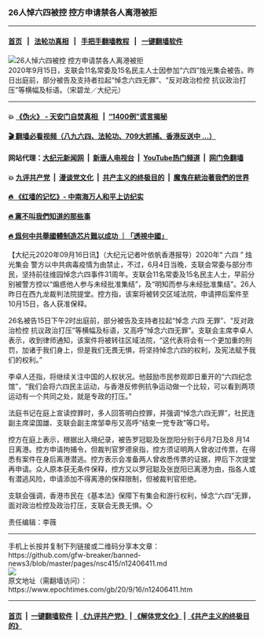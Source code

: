### 26人悼六四被控 控方申请禁各人离港被拒
------------------------

#### [首页](https://github.com/gfw-breaker/banned-news3/blob/master/README.md) &nbsp;&nbsp;|&nbsp;&nbsp; [法轮功真相](https://github.com/begood0513/basic/blob/master/README.md)  &nbsp;&nbsp;|&nbsp;&nbsp; [手把手翻墙教程](https://github.com/gfw-breaker/guides/wiki)  &nbsp;&nbsp;|&nbsp;&nbsp; [一键翻墙软件](https://github.com/gfw-breaker/nogfw/blob/master/README.md)  



<div><img alt="26人悼六四被控 控方申请禁各人离港被拒" class="attachment-djy_600_400 size-djy_600_400 wp-post-image" src="https://i.epochtimes.com/assets/uploads/2020/09/200915074044100311-600x400.jpg"/>
<div class="caption">
 2020年9月15日，支联会11名常委及15名民主人士因参加“六四”烛光集会被告。昨日出庭前，部分被告及支持者拉起“悼念六四无罪”、“反对政治检控 抗议政治打压”等横幅及标语。（宋碧龙／大纪元）
</div></div><hr/>

#### 💥 [《伪火》 - 天安门自焚真相 ](http://158.247.195.190:10000/videos/blog/weihuo.html)&nbsp; |&nbsp; [“1400例”谎言揭秘  ](http://158.247.195.190:10000/videos/blog/jiexi1400.html)

#### [ 🎬  翻墙必看视频（八九六四、法轮功、709大抓捕、香港反送中 ...）](https://github.com/gfw-breaker/links/blob/master/banned.md)

#### 网站代理：[大纪元新闻网](http://158.247.195.190:10080/gb/) &nbsp;|&nbsp; [新唐人电视台](http://158.247.195.190:8808/gb/)  &nbsp;|&nbsp; [YouTube热门频道](http://158.247.195.190/youtube.html) &nbsp;|&nbsp; [网门免翻墙](http://158.247.195.190:11000/show.aspx?name=ogHome)

#### 💥 [九评共产党](http://158.247.195.190:10000/videos/res/jiuping/)&nbsp; |&nbsp; [漫谈党文化](http://158.247.195.190:10000/videos/res/mtdwh/)&nbsp; |&nbsp; [共产主义的终极目的](http://158.247.195.190:10000/videos/res/zjmd/)&nbsp; |&nbsp; [魔鬼在統治著我們的世界](http://158.247.195.190:10000/videos/res/TheSpecter/)  

#### [ 🔥  《红墙的记忆》- 中南海万人和平上访纪实](http://158.247.195.190:10000/videos/news/../legend/index.html)

#### [ 🔥  黨不叫我們知道的那些事](http://158.247.195.190:10000/videos/news/truth02.html)

#### [ 🔥  爲何中共舉國體制造芯片難以成功 ｜「透視中國」](http://158.247.195.190:10000/videos/news/don03.html)

<div><p>
 【大纪元2020年09月16日讯】（大纪元记者叶依帆香港报导）2020年“
 <ok href="https://www.epochtimes.com/gb/tag/%E5%85%AD%E5%9B%9B.html">
  六四
 </ok>
 ”
 <ok href="https://www.epochtimes.com/gb/tag/%E7%83%9B%E5%85%89%E9%9B%86%E4%BC%9A.html">
  烛光集会
 </ok>
 警方以中共病毒疫情为由禁止，不过，6月4日当晚，支联会常委与部分市民，坚持前往维园悼念六四事件31周年。支联会11名常委及15名民主人士，早前分别被警方控以“煽惑他人参与未经批准集结”，及“明知而参与未经批准集结”。26人昨日在西九龙裁判法院提堂。控方指，该案将被转交区域法院，申请押后案件至10月15日，各人获准保释。
</p>
<p>
 26名被告15日下午2时出庭前，部分被告及支持者拉起“悼念
 <ok href="https://www.epochtimes.com/gb/tag/%E5%85%AD%E5%9B%9B.html">
  六四
 </ok>
 无罪”、“反对政治检控 抗议政治打压”等横幅及标语，又高呼“悼念六四无罪”。支联会主席李卓人表示，收到律师通知，该案件将被转往区域法院，“这代表将会有一个更加重的刑罚，加诸于我们身上，但是我们无畏无惧，将坚持悼念六四的权利，及宪法赋予我们的权利。”
</p>
<p>
 李卓人还指，将继续关注中国的人权状况。他鼓励市民参观即日重开的“六四纪念馆”，“我们会将六四民主运动，与香港反修例抗争运动做一个比较，可以看到两项运动有一个共同之处，就是专政的打压。”
</p>
<p>
 法庭书记在庭上宣读控罪时，多人回答明白控罪，并强调“悼念六四无罪”，社民连副主席梁国雄、支联会副主席邹幸彤又高呼“结束一党专政”等口号。
</p>
<p>
 控方在庭上表示，根据出入境纪录，被告罗冠聪及张崑阳分别于6月7日及8 月14日离港。控方申请拘捕令，但裁判官罗德泉指，控方须证明两人曾收过传票，在得悉有案件在身后离港潜逃。控方表示会准备两人曾收悉传票的证据，押后下次提堂再申请。众人原本获无条件保释，控方又以罗冠聪及张崑阳已离港为由，指各人或有潜逃风险，申请添加不得离港的保释限制，但被裁判官拒绝。
</p>
<p>
 支联会强调，香港市民在《基本法》保障下有集会和游行权利，悼念“六四”无罪，面对政治检控及政治打压，支联会无畏无惧。◇
</p>
<p>
 责任编辑：李薇
</p>
</div>
<hr/>
手机上长按并复制下列链接或二维码分享本文章：<br/>
https://github.com/gfw-breaker/banned-news3/blob/master/pages/nsc415/n12406411.md <br/>
<a href='https://github.com/gfw-breaker/banned-news3/blob/master/pages/nsc415/n12406411.md'><img src='https://github.com/gfw-breaker/banned-news3/blob/master/pages/nsc415/n12406411.md.png'/></a> <br/>
原文地址（需翻墙访问）：https://www.epochtimes.com/gb/20/9/16/n12406411.htm


------------------------
#### [首页](https://github.com/gfw-breaker/banned-news3/blob/master/README.md) &nbsp;|&nbsp; [一键翻墙软件](https://github.com/gfw-breaker/nogfw/blob/master/README.md) &nbsp;| [《九评共产党》](https://github.com/gfw-breaker/9ping.md/blob/master/README.md#九评之一评共产党是什么) | [《解体党文化》](https://github.com/gfw-breaker/jtdwh.md/blob/master/README.md) | [《共产主义的终极目的》](https://github.com/gfw-breaker/gczydzjmd.md/blob/master/README.md)


<img src='http://gfw-breaker.win/banned-news3/pages/nsc415/n12406411.md' width='0px' height='0px'/>